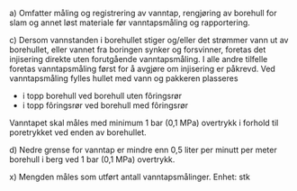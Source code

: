 a) Omfatter måling og registrering av vanntap, rengjøring av borehull for slam og annet løst materiale før vanntapsmåling og rapportering.

c) Dersom vannstanden i borehullet stiger og/eller det strømmer vann ut av borehullet, eller vannet fra boringen synker og forsvinner, foretas det injisering direkte uten forutgående vanntapsmåling. I alle andre tilfelle foretas vanntapsmåling først for å avgjøre om injisering er påkrevd.
Ved vanntapsmåling fylles hullet med vann og pakkeren plasseres
-  i topp borehull ved borehull uten fôringsrør
-  i topp fôringsrør ved borehull med fôringsrør

Vanntapet skal måles med minimum 1 bar (0,1 MPa) overtrykk i forhold til poretrykket ved enden av borehullet.

d) Nedre grense for vanntap er mindre enn 0,5 liter per minutt per meter borehull i berg ved 1 bar (0,1 MPa) overtrykk.

x) Mengden måles som utført antall vanntapsmålinger. Enhet: stk

